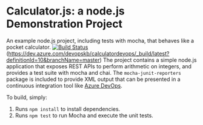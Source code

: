 Calculator.js: a node.js Demonstration Project
==============================================
An example node.js project, including tests with mocha, that behaves like
a pocket calculator.
[![Build Status](https://dev.azure.com/devopskb/calculatordevops/_apis/build/status/KaranveerBajwa.calculator?branchName=master)](https://dev.azure.com/devopskb/calculatordevops/_build/latest?definitionId=10&branchName=master)
(https://dev.azure.com/devopskb/calculatordevops/_build/latest?definitionId=10&branchName=master)
The project contains a simple node.js application that exposes REST APIs
to perform arithmetic on integers, and provides a test suite with mocha
and chai.  The `mocha-junit-reporters` package is included to provide XML
output that can be presented in a continuous integration tool like
[Azure DevOps](https://azure.com/devops).

To build, simply:

1. Runs `npm install` to install dependencies.
2. Runs `npm test` to run Mocha and execute the unit tests.

